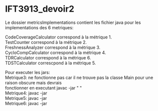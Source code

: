 # IFT3913_devoir2
Le dossier metricsImplementations contient les fichier java pour les implementations des 6 metriques:<br>

CodeCoverageCalculator correspond à la métrique 1.<br>
TestCounter correspond à la métrique 2.<br>
FreshnessAnalyzer correspond à la métrique 3.<br>
CycloCompCalculator correspond à la métrique 4.<br>
TDRCalculator correspond à la métrique 6.<br>
TDSTCalculator correscpond à la métrique 5.<br>


Pour executer les jars:<br>
Metrique3: ne fonctionne pas car il ne trouve pas la classe Main pour une raison obscure mais devrais <br>
fonctionner en executant javac -jar "<lien vers le depot github> <lien vers un dossier local pour cloner>"<br>
Metrique4: javac -jar <lien vers le dossier jfreechart><br>
Metrique5: javac -jar <lien vers le dossier jfreechart><br>
Metrique6: javac -jar <lien vers le dossier jfreechart><br>




